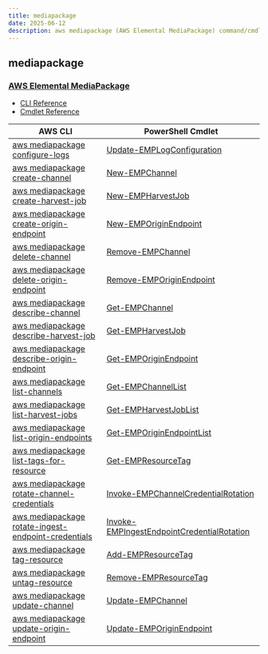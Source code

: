 ```yaml
---
title: mediapackage
date: 2025-06-12
description: aws mediapackage (AWS Elemental MediaPackage) command/cmdlet list.
---
```


## mediapackage

### [AWS Elemental MediaPackage](https://aws.amazon.com/mediapackage/)

* [CLI Reference](https://awscli.amazonaws.com/v2/documentation/api/latest/reference/mediapackage/index.html)
* [Cmdlet Reference](https://docs.aws.amazon.com/powershell/latest/reference/items/AWS_Elemental_MediaPackage_cmdlets.html)

|AWS CLI|PowerShell Cmdlet|
|----|----|
|[aws mediapackage configure-logs](https://awscli.amazonaws.com/v2/documentation/api/latest/reference/mediapackage/configure-logs.html)|[Update-EMPLogConfiguration](https://docs.aws.amazon.com/powershell/latest/reference/items/Update-EMPLogConfiguration.html)|
|[aws mediapackage create-channel](https://awscli.amazonaws.com/v2/documentation/api/latest/reference/mediapackage/create-channel.html)|[New-EMPChannel](https://docs.aws.amazon.com/powershell/latest/reference/items/New-EMPChannel.html)|
|[aws mediapackage create-harvest-job](https://awscli.amazonaws.com/v2/documentation/api/latest/reference/mediapackage/create-harvest-job.html)|[New-EMPHarvestJob](https://docs.aws.amazon.com/powershell/latest/reference/items/New-EMPHarvestJob.html)|
|[aws mediapackage create-origin-endpoint](https://awscli.amazonaws.com/v2/documentation/api/latest/reference/mediapackage/create-origin-endpoint.html)|[New-EMPOriginEndpoint](https://docs.aws.amazon.com/powershell/latest/reference/items/New-EMPOriginEndpoint.html)|
|[aws mediapackage delete-channel](https://awscli.amazonaws.com/v2/documentation/api/latest/reference/mediapackage/delete-channel.html)|[Remove-EMPChannel](https://docs.aws.amazon.com/powershell/latest/reference/items/Remove-EMPChannel.html)|
|[aws mediapackage delete-origin-endpoint](https://awscli.amazonaws.com/v2/documentation/api/latest/reference/mediapackage/delete-origin-endpoint.html)|[Remove-EMPOriginEndpoint](https://docs.aws.amazon.com/powershell/latest/reference/items/Remove-EMPOriginEndpoint.html)|
|[aws mediapackage describe-channel](https://awscli.amazonaws.com/v2/documentation/api/latest/reference/mediapackage/describe-channel.html)|[Get-EMPChannel](https://docs.aws.amazon.com/powershell/latest/reference/items/Get-EMPChannel.html)|
|[aws mediapackage describe-harvest-job](https://awscli.amazonaws.com/v2/documentation/api/latest/reference/mediapackage/describe-harvest-job.html)|[Get-EMPHarvestJob](https://docs.aws.amazon.com/powershell/latest/reference/items/Get-EMPHarvestJob.html)|
|[aws mediapackage describe-origin-endpoint](https://awscli.amazonaws.com/v2/documentation/api/latest/reference/mediapackage/describe-origin-endpoint.html)|[Get-EMPOriginEndpoint](https://docs.aws.amazon.com/powershell/latest/reference/items/Get-EMPOriginEndpoint.html)|
|[aws mediapackage list-channels](https://awscli.amazonaws.com/v2/documentation/api/latest/reference/mediapackage/list-channels.html)|[Get-EMPChannelList](https://docs.aws.amazon.com/powershell/latest/reference/items/Get-EMPChannelList.html)|
|[aws mediapackage list-harvest-jobs](https://awscli.amazonaws.com/v2/documentation/api/latest/reference/mediapackage/list-harvest-jobs.html)|[Get-EMPHarvestJobList](https://docs.aws.amazon.com/powershell/latest/reference/items/Get-EMPHarvestJobList.html)|
|[aws mediapackage list-origin-endpoints](https://awscli.amazonaws.com/v2/documentation/api/latest/reference/mediapackage/list-origin-endpoints.html)|[Get-EMPOriginEndpointList](https://docs.aws.amazon.com/powershell/latest/reference/items/Get-EMPOriginEndpointList.html)|
|[aws mediapackage list-tags-for-resource](https://awscli.amazonaws.com/v2/documentation/api/latest/reference/mediapackage/list-tags-for-resource.html)|[Get-EMPResourceTag](https://docs.aws.amazon.com/powershell/latest/reference/items/Get-EMPResourceTag.html)|
|[aws mediapackage rotate-channel-credentials](https://awscli.amazonaws.com/v2/documentation/api/latest/reference/mediapackage/rotate-channel-credentials.html)|[Invoke-EMPChannelCredentialRotation](https://docs.aws.amazon.com/powershell/latest/reference/items/Invoke-EMPChannelCredentialRotation.html)|
|[aws mediapackage rotate-ingest-endpoint-credentials](https://awscli.amazonaws.com/v2/documentation/api/latest/reference/mediapackage/rotate-ingest-endpoint-credentials.html)|[Invoke-EMPIngestEndpointCredentialRotation](https://docs.aws.amazon.com/powershell/latest/reference/items/Invoke-EMPIngestEndpointCredentialRotation.html)|
|[aws mediapackage tag-resource](https://awscli.amazonaws.com/v2/documentation/api/latest/reference/mediapackage/tag-resource.html)|[Add-EMPResourceTag](https://docs.aws.amazon.com/powershell/latest/reference/items/Add-EMPResourceTag.html)|
|[aws mediapackage untag-resource](https://awscli.amazonaws.com/v2/documentation/api/latest/reference/mediapackage/untag-resource.html)|[Remove-EMPResourceTag](https://docs.aws.amazon.com/powershell/latest/reference/items/Remove-EMPResourceTag.html)|
|[aws mediapackage update-channel](https://awscli.amazonaws.com/v2/documentation/api/latest/reference/mediapackage/update-channel.html)|[Update-EMPChannel](https://docs.aws.amazon.com/powershell/latest/reference/items/Update-EMPChannel.html)|
|[aws mediapackage update-origin-endpoint](https://awscli.amazonaws.com/v2/documentation/api/latest/reference/mediapackage/update-origin-endpoint.html)|[Update-EMPOriginEndpoint](https://docs.aws.amazon.com/powershell/latest/reference/items/Update-EMPOriginEndpoint.html)|


